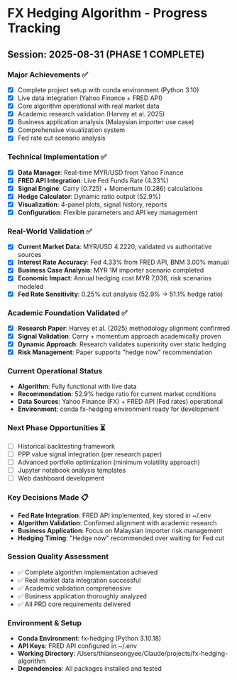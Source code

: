 # FX Hedging Algorithm - Progress Tracking

## Session: 2025-08-31 (PHASE 1 COMPLETE)

### Major Achievements ✅
- [x] Complete project setup with conda environment (Python 3.10)
- [x] Live data integration (Yahoo Finance + FRED API)
- [x] Core algorithm operational with real market data
- [x] Academic research validation (Harvey et al. 2025)
- [x] Business application analysis (Malaysian importer use case)
- [x] Comprehensive visualization system
- [x] Fed rate cut scenario analysis

### Technical Implementation ✅
- [x] **Data Manager**: Real-time MYR/USD from Yahoo Finance
- [x] **FRED API Integration**: Live Fed Funds Rate (4.33%)
- [x] **Signal Engine**: Carry (0.725) + Momentum (0.286) calculations
- [x] **Hedge Calculator**: Dynamic ratio output (52.9%)
- [x] **Visualization**: 4-panel plots, signal history, reports
- [x] **Configuration**: Flexible parameters and API key management

### Real-World Validation ✅
- [x] **Current Market Data**: MYR/USD 4.2220, validated vs authoritative sources
- [x] **Interest Rate Accuracy**: Fed 4.33% from FRED API, BNM 3.00% manual
- [x] **Business Case Analysis**: MYR 1M importer scenario completed
- [x] **Economic Impact**: Annual hedging cost MYR 7,036, risk scenarios modeled
- [x] **Fed Rate Sensitivity**: 0.25% cut analysis (52.9% → 51.1% hedge ratio)

### Academic Foundation Validated ✅
- [x] **Research Paper**: Harvey et al. (2025) methodology alignment confirmed
- [x] **Signal Validation**: Carry + momentum approach academically proven
- [x] **Dynamic Approach**: Research validates superiority over static hedging
- [x] **Risk Management**: Paper supports "hedge now" recommendation

### Current Operational Status
- **Algorithm**: Fully functional with live data
- **Recommendation**: 52.9% hedge ratio for current market conditions
- **Data Sources**: Yahoo Finance (FX) + FRED API (Fed rates) operational
- **Environment**: conda fx-hedging environment ready for development

### Next Phase Opportunities ⏳
- [ ] Historical backtesting framework
- [ ] PPP value signal integration (per research paper)
- [ ] Advanced portfolio optimization (minimum volatility approach)
- [ ] Jupyter notebook analysis templates
- [ ] Web dashboard development

### Key Decisions Made 📋
- **Fed Rate Integration**: FRED API implemented, key stored in ~/.env
- **Algorithm Validation**: Confirmed alignment with academic research
- **Business Application**: Focus on Malaysian importer risk management
- **Hedging Timing**: "Hedge now" recommended over waiting for Fed cut

### Session Quality Assessment
- ✅ Complete algorithm implementation achieved
- ✅ Real market data integration successful
- ✅ Academic validation comprehensive
- ✅ Business application thoroughly analyzed
- ✅ All PRD core requirements delivered

### Environment & Setup
- **Conda Environment**: fx-hedging (Python 3.10.18)
- **API Keys**: FRED API configured in ~/.env
- **Working Directory**: /Users/thianseongyee/Claude/projects/fx-hedging-algorithm
- **Dependencies**: All packages installed and tested